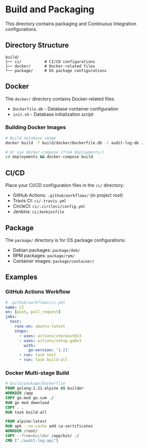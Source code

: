 # Build and Packaging

This directory contains packaging and Continuous Integration configurations.

## Directory Structure

```
build/
├── ci/          # CI/CD configurations
├── docker/      # Docker-related files
└── package/     # OS package configurations
```

## Docker

The `docker/` directory contains Docker-related files:

- `Dockerfile.db` - Database container configuration
- `init.sh` - Database initialization script

### Building Docker Images

```bash
# Build database image
docker build -f build/docker/Dockerfile.db -t audit-log-db .

# Or use docker-compose (from deployments/)
cd deployments && docker-compose build
```

## CI/CD

Place your CI/CD configuration files in the `ci/` directory:

- GitHub Actions: `.github/workflows/` (in project root)
- Travis CI: `ci/.travis.yml`
- CircleCI: `ci/.circleci/config.yml`
- Jenkins: `ci/Jenkinsfile`

## Package

The `package/` directory is for OS package configurations:

- Debian packages: `package/deb/`
- RPM packages: `package/rpm/`
- Container images: `package/container/`

## Examples

### GitHub Actions Workflow

```yaml
# .github/workflows/ci.yml
name: CI
on: [push, pull_request]
jobs:
  test:
    runs-on: ubuntu-latest
    steps:
      - uses: actions/checkout@v3
      - uses: actions/setup-go@v3
        with:
          go-version: '1.21'
      - run: task test
      - run: task build-all
```

### Docker Multi-stage Build

```dockerfile
# build/package/Dockerfile
FROM golang:1.21-alpine AS builder
WORKDIR /app
COPY go.mod go.sum ./
RUN go mod download
COPY . .
RUN task build-all

FROM alpine:latest
RUN apk --no-cache add ca-certificates
WORKDIR /root/
COPY --from=builder /app/bin/ ./
CMD ["./audit-log-api"]
```
